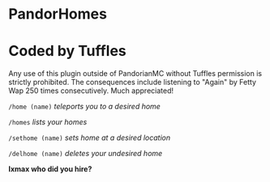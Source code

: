 # **PandorHomes**
# Coded by Tuffles
Any use of this plugin outside of PandorianMC without Tuffles permission is strictly prohibited. The consequences include listening to "Again"
by Fetty Wap 250 times consecutively. Much appreciated!


`/home (name)`
_teleports you to a desired home_

`/homes` 
_lists your homes_

`/sethome (name)`
_sets home at a desired location_

`/delhome (name)` 
_deletes your undesired home_

**Ixmax who did you hire?**
